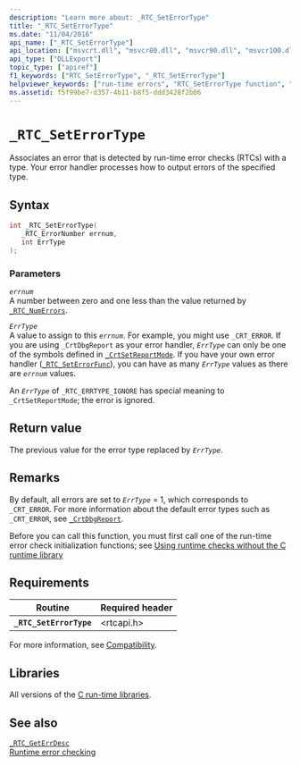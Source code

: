 ```yaml
---
description: "Learn more about: _RTC_SetErrorType"
title: "_RTC_SetErrorType"
ms.date: "11/04/2016"
api_name: ["_RTC_SetErrorType"]
api_location: ["msvcrt.dll", "msvcr80.dll", "msvcr90.dll", "msvcr100.dll", "msvcr100_clr0400.dll", "msvcr110.dll", "msvcr110_clr0400.dll", "msvcr120.dll", "msvcr120_clr0400.dll", "ucrtbase.dll"]
api_type: ["DLLExport"]
topic_type: ["apiref"]
f1_keywords: ["RTC_SetErrorType", "_RTC_SetErrorType"]
helpviewer_keywords: ["run-time errors", "RTC_SetErrorType function", "_RTC_SetErrorType function"]
ms.assetid: f5f99be7-d357-4b11-b8f5-ddd3428f2b06
---
```

# `_RTC_SetErrorType`

Associates an error that is detected by run-time error checks (RTCs) with a type. Your error handler processes how to output errors of the specified type.

## Syntax

```C
int _RTC_SetErrorType(
   _RTC_ErrorNumber errnum,
   int ErrType
);
```

### Parameters

*`errnum`*\
A number between zero and one less than the value returned by [`_RTC_NumErrors`](rtc-numerrors.md).

*`ErrType`*\
A value to assign to this *`errnum`*. For example, you might use `_CRT_ERROR`. If you are using `_CrtDbgReport` as your error handler, *`ErrType`* can only be one of the symbols defined in [`_CrtSetReportMode`](crtsetreportmode.md). If you have your own error handler ([`_RTC_SetErrorFunc`](rtc-seterrorfunc.md)), you can have as many *`ErrType`* values as there are *`errnum`* values.

An *`ErrType`* of `_RTC_ERRTYPE_IGNORE` has special meaning to `_CrtSetReportMode`; the error is ignored.

## Return value

The previous value for the error type replaced by *`ErrType`*.

## Remarks

By default, all errors are set to *`ErrType`* = 1, which corresponds to `_CRT_ERROR`. For more information about the default error types such as `_CRT_ERROR`, see [`_CrtDbgReport`](crtdbgreport-crtdbgreportw.md).

Before you can call this function, you must first call one of the run-time error check initialization functions; see [Using runtime checks without the C runtime library](/visualstudio/debugger/using-run-time-checks-without-the-c-run-time-library)

## Requirements

|Routine|Required header|
|-------------|---------------------|
|**`_RTC_SetErrorType`**|\<rtcapi.h>|

For more information, see [Compatibility](../compatibility.md).

## Libraries

All versions of the [C run-time libraries](../crt-library-features.md).

## See also

[`_RTC_GetErrDesc`](rtc-geterrdesc.md)\
[Runtime error checking](../run-time-error-checking.md)
